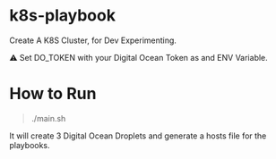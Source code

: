 # k8s-playbook

Create A K8S Cluster, for Dev Experimenting.

:warning: Set DO_TOKEN with your Digital Ocean Token as and ENV Variable. 

# How to Run 

> ./main.sh 

It will create 3 Digital Ocean Droplets and generate a hosts file for the playbooks. 
